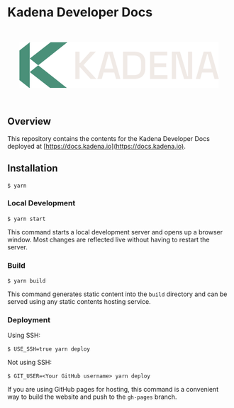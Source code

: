 # Kadena Developer Docs

<p>&nbsp;</p>

<div align="center">
     <img src="static/img/kadena-github-view.png">
</div>

<p>&nbsp;</p>

## Overview

This repository contains the contents for the Kadena Developer Docs deployed at [https://docs.kadena.io](https://docs.kadena.io).

## Installation

```
$ yarn
```

### Local Development

```
$ yarn start
```

This command starts a local development server and opens up a browser window. Most changes are reflected live without having to restart the server.

### Build

```
$ yarn build
```

This command generates static content into the `build` directory and can be served using any static contents hosting service.

### Deployment

Using SSH:

```
$ USE_SSH=true yarn deploy
```

Not using SSH:

```
$ GIT_USER=<Your GitHub username> yarn deploy
```

If you are using GitHub pages for hosting, this command is a convenient way to build the website and push to the `gh-pages` branch.
